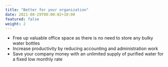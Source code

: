 ```yaml
---
title: "Better for your organization"
date: 2021-08-29T00:00:02+10:00
featured: false
weight: 2
---
```


- Free up valuable office space as there is no need to store any bulky water bottles
- Increase productivity by reducing accounting and administration work
- Save your company money with an unlimited supply of purified water for a fixed low monthly rate